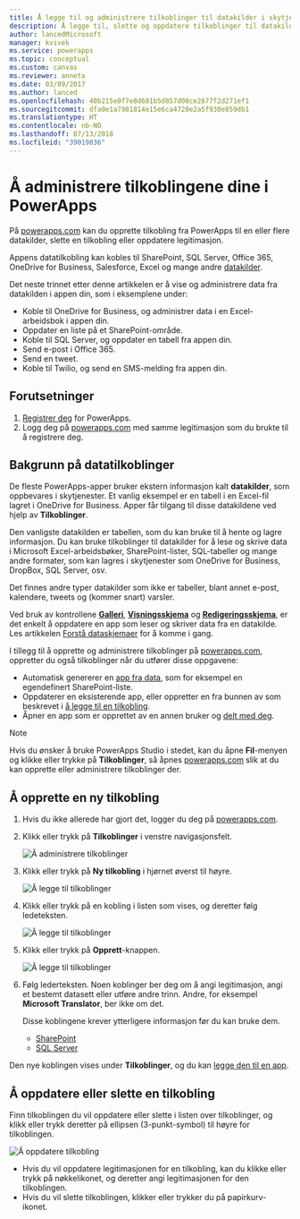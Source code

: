 ```yaml
---
title: Å legge til og administrere tilkoblinger til datakilder i skytjenester | Microsoft Docs
description: Å legge til, slette og oppdatere tilkoblinger til datakilder, blant annet SharePoint, SQL Server, OneDrive for Business, Salesforce og Office 365
author: lancedMicrosoft
manager: kvivek
ms.service: powerapps
ms.topic: conceptual
ms.custom: canvas
ms.reviewer: anneta
ms.date: 03/09/2017
ms.author: lanced
ms.openlocfilehash: 40b215e0f7e8d681b5d857d08ce2677f2d271ef1
ms.sourcegitcommit: dfa0e1a7981814e15e6ca4720e2a5f930e859db1
ms.translationtype: HT
ms.contentlocale: nb-NO
ms.lasthandoff: 07/13/2018
ms.locfileid: "39019836"
---
```

# <a name="manage-your-connections-in-powerapps"></a>Å administrere tilkoblingene dine i PowerApps
På [powerapps.com](https://web.powerapps.com) kan du opprette tilkobling fra PowerApps til en eller flere datakilder, slette en tilkobling eller oppdatere legitimasjon.

Appens datatilkobling kan kobles til SharePoint, SQL Server, Office 365, OneDrive for Business, Salesforce, Excel og mange andre [datakilder](connections-list.md).

Det neste trinnet etter denne artikkelen er å vise og administrere data fra datakilden i appen din, som i eksemplene under:

* Koble til OneDrive for Business, og administrer data i en Excel-arbeidsbok i appen din.
* Oppdater en liste på et SharePoint-område.
* Koble til SQL Server, og oppdater en tabell fra appen din.
* Send e-post i Office 365.
* Send en tweet.
* Koble til Twilio, og send en SMS-melding fra appen din.

## <a name="prerequisites"></a>Forutsetninger
1. [Registrer deg](../signup-for-powerapps.md) for PowerApps.
2. Logg deg på [powerapps.com](https://web.powerapps.com) med samme legitimasjon som du brukte til å registrere deg.

## <a name="background-on-data-connections"></a>Bakgrunn på datatilkoblinger
De fleste PowerApps-apper bruker ekstern informasjon kalt **datakilder**, som oppbevares i skytjenester. Et vanlig eksempel er en tabell i en Excel-fil lagret i OneDrive for Business. Apper får tilgang til disse datakildene ved hjelp av **Tilkoblinger**.

Den vanligste datakilden er tabellen, som du kan bruke til å hente og lagre informasjon. Du kan bruke tilkoblinger til datakilder for å lese og skrive data i Microsoft Excel-arbeidsbøker, SharePoint-lister, SQL-tabeller og mange andre formater, som kan lagres i skytjenester som OneDrive for Business, DropBox, SQL Server, osv.

Det finnes andre typer datakilder som ikke er tabeller, blant annet e-post, kalendere, tweets og (kommer snart) varsler.

Ved bruk av kontrollene **[Galleri](controls/control-gallery.md)**, **[Visningsskjema](controls/control-form-detail.md)** og **[Redigeringsskjema](controls/control-form-detail.md)**, er det enkelt å oppdatere en app som leser og skriver data fra en datakilde. Les artikkelen [Forstå dataskjemaer](working-with-forms.md) for å komme i gang.

I tillegg til å opprette og administrere tilkoblinger på [powerapps.com](https://web.powerapps.com), oppretter du også tilkoblinger når du utfører disse oppgavene:

* Automatisk genererer en [app fra data](app-from-sharepoint.md), som for eksempel en egendefinert SharePoint-liste.
* Oppdaterer en eksisterende app, eller oppretter en fra bunnen av som beskrevet i [å legge til en tilkobling](add-data-connection.md).
* Åpner en app som er opprettet av en annen bruker og [delt med deg](share-app.md).

> [!NOTE]
> Hvis du ønsker å bruke PowerApps Studio i stedet, kan du åpne **Fil**-menyen og klikke eller trykke på **Tilkoblinger**, så åpnes [powerapps.com](https://web.powerapps.com) slik at du kan opprette eller administrere tilkoblinger der.

## <a name="create-a-new-connection"></a>Å opprette en ny tilkobling
1. Hvis du ikke allerede har gjort det, logger du deg på [powerapps.com](https://web.powerapps.com).
2. Klikk eller trykk på **Tilkoblinger** i venstre navigasjonsfelt.
   
    ![Å administrere tilkoblinger](./media/add-manage-connections/open-connections.png)
3. Klikk eller trykk på **Ny tilkobling** i hjørnet øverst til høyre.
   
    ![Å legge til tilkoblinger](./media/add-manage-connections/add-connection.png)
4. Klikk eller trykk på en kobling i listen som vises, og deretter følg ledeteksten.
   
   ![Å legge til tilkoblinger](./media/add-manage-connections/choose-connection.png)
5. Klikk eller trykk på **Opprett**-knappen.
   
   ![Å legge til tilkoblinger](./media/add-manage-connections/create-connection.png)
6. Følg lederteksten. Noen koblinger ber deg om å angi legitimasjon, angi et bestemt datasett eller utføre andre trinn. Andre, for eksempel **Microsoft Translator**, ber ikke om det.
   
   Disse koblingene krever ytterligere informasjon før du kan bruke dem.
   
   * [SharePoint](connections/connection-sharepoint-online.md)
   * [SQL Server](connections/connection-azure-sqldatabase.md)

Den nye koblingen vises under **Tilkoblinger**, og du kan [legge den til en app](add-data-connection.md).

## <a name="update-or-delete-a-connection"></a>Å oppdatere eller slette en tilkobling
Finn tilkoblingen du vil oppdatere eller slette i listen over tilkoblinger, og klikk eller trykk deretter på ellipsen (3-punkt-symbol) til høyre for tilkoblingen.

![Å oppdatere tilkobling](./media/add-manage-connections/auth-or-delete.png)

* Hvis du vil oppdatere legitimasjonen for en tilkobling, kan du klikke eller trykk på nøkkelikonet, og deretter angi legitimasjonen for den tilkoblingen.
* Hvis du vil slette tilkoblingen, klikker eller trykker du på papirkurv-ikonet.

